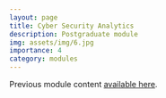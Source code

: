 ```yaml
---
layout: page
title: Cyber Security Analytics
description: Postgraduate module
img: assets/img/6.jpg
importance: 4
category: modules
---
```


Previous module content <a href="http://pa-legg.github.io/csa/">available here</a>.